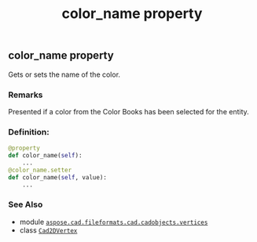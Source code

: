 ﻿---
title: color_name property
second_title: Aspose.CAD for Python via .NET API References
description: 
type: docs
weight: 160
url: /python-net/aspose.cad.fileformats.cad.cadobjects.vertices/cad2dvertex/color_name/
is_root: false
---

## color_name property


Gets or sets the name of the color.

### Remarks 


Presented if a color from the Color Books has been selected for the entity.
### Definition:
```python
@property
def color_name(self):
    ...
@color_name.setter
def color_name(self, value):
    ...
```

### See Also
* module [`aspose.cad.fileformats.cad.cadobjects.vertices`](../../)
* class [`Cad2DVertex`](/cad/python-net/aspose.cad.fileformats.cad.cadobjects.vertices/cad2dvertex)

